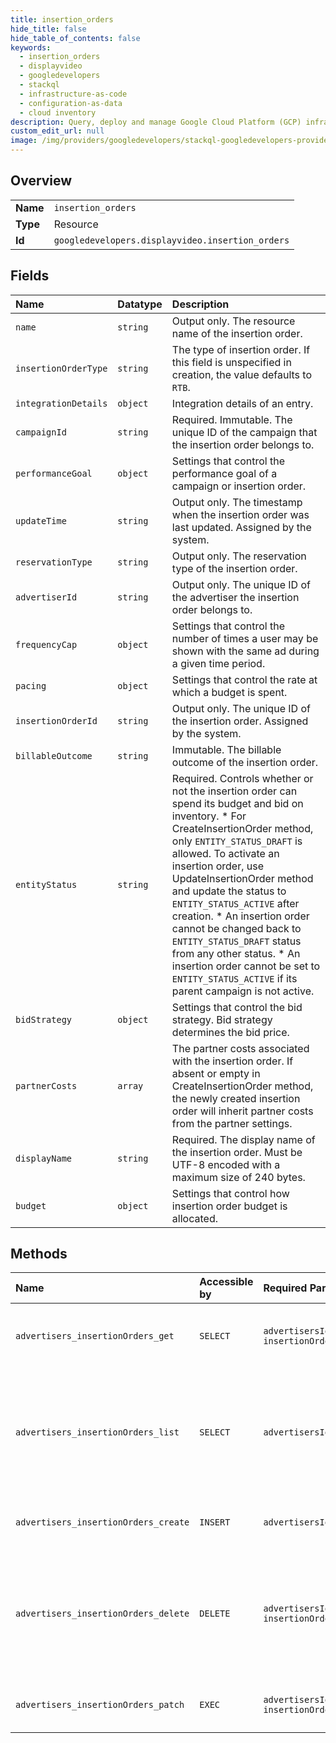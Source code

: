```yaml
---
title: insertion_orders
hide_title: false
hide_table_of_contents: false
keywords:
  - insertion_orders
  - displayvideo
  - googledevelopers    
  - stackql
  - infrastructure-as-code
  - configuration-as-data
  - cloud inventory
description: Query, deploy and manage Google Cloud Platform (GCP) infrastructure and resources using SQL
custom_edit_url: null
image: /img/providers/googledevelopers/stackql-googledevelopers-provider-featured-image.png
---
```

  
    

## Overview
<table><tbody>
<tr><td><b>Name</b></td><td><code>insertion_orders</code></td></tr>
<tr><td><b>Type</b></td><td>Resource</td></tr>
<tr><td><b>Id</b></td><td><code>googledevelopers.displayvideo.insertion_orders</code></td></tr>
</tbody></table>

## Fields
| Name | Datatype | Description |
|:-----|:---------|:------------|
| `name` | `string` | Output only. The resource name of the insertion order. |
| `insertionOrderType` | `string` | The type of insertion order. If this field is unspecified in creation, the value defaults to `RTB`. |
| `integrationDetails` | `object` | Integration details of an entry. |
| `campaignId` | `string` | Required. Immutable. The unique ID of the campaign that the insertion order belongs to. |
| `performanceGoal` | `object` | Settings that control the performance goal of a campaign or insertion order. |
| `updateTime` | `string` | Output only. The timestamp when the insertion order was last updated. Assigned by the system. |
| `reservationType` | `string` | Output only. The reservation type of the insertion order. |
| `advertiserId` | `string` | Output only. The unique ID of the advertiser the insertion order belongs to. |
| `frequencyCap` | `object` | Settings that control the number of times a user may be shown with the same ad during a given time period. |
| `pacing` | `object` | Settings that control the rate at which a budget is spent. |
| `insertionOrderId` | `string` | Output only. The unique ID of the insertion order. Assigned by the system. |
| `billableOutcome` | `string` | Immutable. The billable outcome of the insertion order. |
| `entityStatus` | `string` | Required. Controls whether or not the insertion order can spend its budget and bid on inventory. * For CreateInsertionOrder method, only `ENTITY_STATUS_DRAFT` is allowed. To activate an insertion order, use UpdateInsertionOrder method and update the status to `ENTITY_STATUS_ACTIVE` after creation. * An insertion order cannot be changed back to `ENTITY_STATUS_DRAFT` status from any other status. * An insertion order cannot be set to `ENTITY_STATUS_ACTIVE` if its parent campaign is not active. |
| `bidStrategy` | `object` | Settings that control the bid strategy. Bid strategy determines the bid price. |
| `partnerCosts` | `array` | The partner costs associated with the insertion order. If absent or empty in CreateInsertionOrder method, the newly created insertion order will inherit partner costs from the partner settings. |
| `displayName` | `string` | Required. The display name of the insertion order. Must be UTF-8 encoded with a maximum size of 240 bytes. |
| `budget` | `object` | Settings that control how insertion order budget is allocated. |
## Methods
| Name | Accessible by | Required Params | Description |
|:-----|:--------------|:----------------|:------------|
| `advertisers_insertionOrders_get` | `SELECT` | `advertisersId, insertionOrdersId` | Gets an insertion order. Returns error code `NOT_FOUND` if the insertion order does not exist. |
| `advertisers_insertionOrders_list` | `SELECT` | `advertisersId` | Lists insertion orders in an advertiser. The order is defined by the order_by parameter. If a filter by entity_status is not specified, insertion orders with `ENTITY_STATUS_ARCHIVED` will not be included in the results. |
| `advertisers_insertionOrders_create` | `INSERT` | `advertisersId` | Creates a new insertion order. Returns the newly created insertion order if successful. |
| `advertisers_insertionOrders_delete` | `DELETE` | `advertisersId, insertionOrdersId` | Deletes an insertion order. Returns error code `NOT_FOUND` if the insertion order does not exist. The insertion order should be archived first, i.e. set entity_status to `ENTITY_STATUS_ARCHIVED`, to be able to delete it. |
| `advertisers_insertionOrders_patch` | `EXEC` | `advertisersId, insertionOrdersId` | Updates an existing insertion order. Returns the updated insertion order if successful. |
